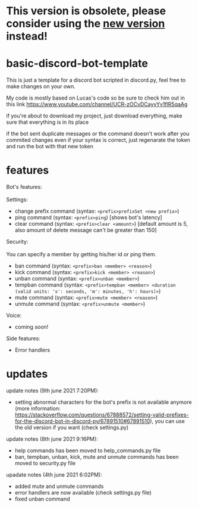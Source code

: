 # This version is obsolete, please consider using the [new version](https://github.com/Bennett-Tabasco/basic-discord-bot-template/tree/rewrite-branch) instead!

# basic-discord-bot-template
This is just a template for a discord bot scripted in discord.py, feel free to make changes on your own.

My code is mostly based on Lucas's code so be sure to check him out in this link https://www.youtube.com/channel/UCR-zOCvDCayyYy1flR5qaAg


if you're about to download my project, just download everything, make sure that everything is in its place

if the bot sent duplicate messages or the command doesn't work after you commited changes even if your syntax is correct, just regenarate the token and run the bot with that new token

# features
Bot's features:
<br/>
<br/>
 Settings:
 + change prefix command (syntax: `<prefix>prefixSet <new prefix>`)
 + ping command (syntax: `<prefix>ping`) [shows bot's latency]
 + clear command (syntax: `<prefix>clear <amount>`) [default amount is 5, also amount of delete message can't be greater than 150]
 
 Security:
 <br/>
 <br/>
You can specify a member by getting his/her id or ping them.
+ ban command (syntax: `<prefix>ban <member> <reason>`)
+ kick command (syntax: `<prefix>kick <member> <reason>`)
+ unban command (syntax: `<prefix>unban <member>`)
+ tempban command (syntax: `<prefix>tempban <member> <duration (valid units: 's': seconds, 'm': minutes, 'h': hours)>`)
+ mute command (syntax: `<prefix>mute <member> <reason>`)
+ unmute command (syntax: `<prefix>unmute <member>`)
 
 Voice:
 
+ coming soon!

Side features:
+ Error handlers


# updates
update notes (9th june 2021 7:20PM):
- setting abnormal characters for the bot's prefix is not available anymore (more information: https://stackoverflow.com/questions/67888572/setting-valid-prefixes-for-the-discord-bot-in-discord-py/67891510#67891510), you can use the old version if you want (check settings.py)

update notes (8th june 2021 9:16PM):
- help commands has been moved to help_commands.py file
- ban, tempban, unban, kick, mute and unmute commands has been moved to security.py file

upadate notes (4th june 2021 6:02PM):
- added mute and unmute commands
- error handlers are now available (check settings.py file)
- fixed unban command
 

